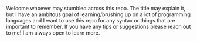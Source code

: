 Welcome whoever may stumbled across this repo.
The title may explain it, but I have an ambitous goal of learning/brushing up on a lot of programming languages 
and I want to use this repo for any syntax or things that are important to remember. If you have any tips or 
suggestions please reach out to me! I am always open to learn more.
